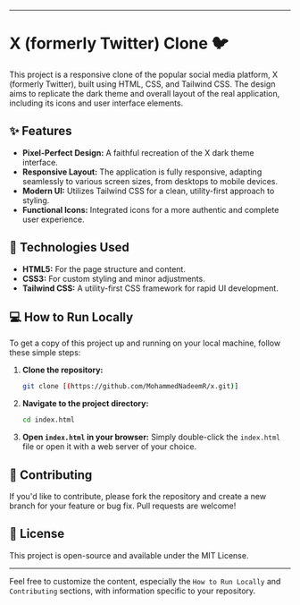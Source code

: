 -----

# X (formerly Twitter) Clone 🐦

This project is a responsive clone of the popular social media platform, X (formerly Twitter), built using HTML, CSS, and Tailwind CSS. The design aims to replicate the dark theme and overall layout of the real application, including its icons and user interface elements.

## ✨ Features

  - **Pixel-Perfect Design:** A faithful recreation of the X dark theme interface.
  - **Responsive Layout:** The application is fully responsive, adapting seamlessly to various screen sizes, from desktops to mobile devices.
  - **Modern UI:** Utilizes Tailwind CSS for a clean, utility-first approach to styling.
  - **Functional Icons:** Integrated icons for a more authentic and complete user experience.

## 🚀 Technologies Used

  - **HTML5:** For the page structure and content.
  - **CSS3:** For custom styling and minor adjustments.
  - **Tailwind CSS:** A utility-first CSS framework for rapid UI development.

## 💻 How to Run Locally

To get a copy of this project up and running on your local machine, follow these simple steps:

1.  **Clone the repository:**
    ```bash
    git clone [(https://github.com/MohammedNadeemR/x.git)]
    ```
2.  **Navigate to the project directory:**
    ```bash
    cd index.html
    ```
3.  **Open `index.html` in your browser:**
    Simply double-click the `index.html` file or open it with a web server of your choice.

## 🌟 Contributing

If you'd like to contribute, please fork the repository and create a new branch for your feature or bug fix. Pull requests are welcome\!

## 📄 License

This project is open-source and available under the MIT License.

-----

Feel free to customize the content, especially the `How to Run Locally` and `Contributing` sections, with information specific to your repository. 
